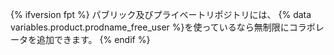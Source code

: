 {% ifversion fpt %}
パブリック及びプライベートリポジトリには、
{% data variables.product.prodname_free_user %}を使っているなら無制限にコラボレータを追加できます。
{% endif %}
